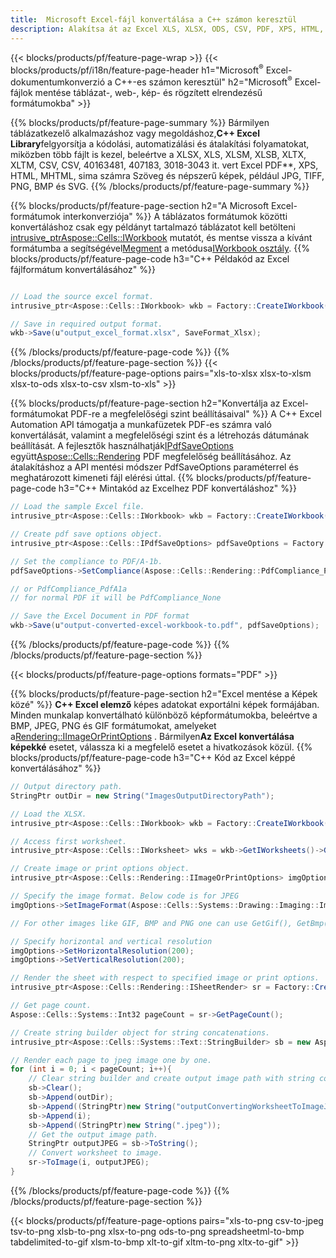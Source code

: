 ```yaml
---
title:  Microsoft Excel-fájl konvertálása a C++ számon keresztül
description: Alakítsa át az Excel XLS, XLSX, ODS, CSV, PDF, XPS, HTML, JPEG, JPEG és egyéb formátumokat 3071 kóddal, mindössze néhány 481 soros 3081 kóddal.
---
```

{{< blocks/products/pf/feature-page-wrap >}}
{{< blocks/products/pf/i18n/feature-page-header h1="Microsoft<sup>&reg;</sup> Excel-dokumentumkonverzió a C++-es számon keresztül" h2="Microsoft<sup>&reg;</sup> Excel-fájlok mentése táblázat-, web-, kép- és rögzített elrendezésű formátumokba" >}}

{{% blocks/products/pf/feature-page-summary %}}
 Bármilyen táblázatkezelő alkalmazáshoz vagy megoldáshoz,**C++ Excel Library**felgyorsítja a kódolási, automatizálási és átalakítási folyamatokat, miközben több fájlt is kezel, beleértve a XLSX, XLS, XLSM, XLSB, XLTX, XLTM, CSV, CSV, 40163481, 407183, 3018-3043 it. vert Excel PDF**, XPS, HTML, MHTML, sima számra Szöveg és népszerű képek, például JPG, TIFF, PNG, BMP és SVG.
{{% /blocks/products/pf/feature-page-summary %}}

{{% blocks/products/pf/feature-page-section h2="A Microsoft Excel-formátumok interkonverziója" %}}
 A táblázatos formátumok közötti konvertáláshoz csak egy példányt tartalmazó táblázatot kell betölteni[ intrusive_ptr<Aspose::Cells::IWorkbook>](https://reference.aspose.com/cells/cpp/class/aspose.cells.i_workbook) mutatót, és mentse vissza a kívánt formátumba a segítségével[Megment](https://reference.aspose.com/cells/cpp/class/aspose.cells.i_workbook#a9460f52a2dec8f4bf623a4905167d997) a metódusa[IWorkbook osztály](https://reference.aspose.com/cells/cpp/class/aspose.cells.i_workbook).
{{% blocks/products/pf/feature-page-code h3="C++ Példakód az Excel fájlformátum konvertálásához" %}}

```cs

// Load the source excel format.
intrusive_ptr<Aspose::Cells::IWorkbook> wkb = Factory::CreateIWorkbook(u"src_excel_file.xls");

// Save in required output format.
wkb->Save(u"output_excel_format.xlsx", SaveFormat_Xlsx);

```
{{% /blocks/products/pf/feature-page-code %}}
{{% /blocks/products/pf/feature-page-section %}}
{{< blocks/products/pf/feature-page-options pairs="xls-to-xlsx xlsx-to-xlsm xlsx-to-ods xlsx-to-csv xlsm-to-xls" >}}


{{% blocks/products/pf/feature-page-section h2="Konvertálja az Excel-formátumokat PDF-re a megfelelőségi szint beállításaival" %}}
 A C++ Excel Automation API támogatja a munkafüzetek PDF-es számra való konvertálását, valamint a megfelelőségi szint és a létrehozás dátumának beállítását. A fejlesztők használhatják[IPdfSaveOptions](https://reference.aspose.com/cells/cpp/class/aspose.cells.i_pdf_save_options) együtt[Aspose::Cells::Rendering](https://reference.aspose.com/cells/cpp/namespace/aspose.cells.rendering) PDF megfelelőség beállításához. Az átalakításhoz a API mentési módszer PdfSaveOptions paraméterrel és meghatározott kimeneti fájl elérési úttal.
{{% blocks/products/pf/feature-page-code h3="C++ Mintakód az Excelhez PDF konvertáláshoz" %}}

```cs
// Load the sample Excel file.
intrusive_ptr<Aspose::Cells::IWorkbook> wkb = Factory::CreateIWorkbook(u"sample-convert-excel-to.pdf");

// Create pdf save options object.
intrusive_ptr<Aspose::Cells::IPdfSaveOptions> pdfSaveOptions = Factory::CreateIPdfSaveOptions();

// Set the compliance to PDF/A-1b.
pdfSaveOptions->SetCompliance(Aspose::Cells::Rendering::PdfCompliance_PdfA1b);

// or PdfCompliance_PdfA1a 
// for normal PDF it will be PdfCompliance_None

// Save the Excel Document in PDF format
wkb->Save(u"output-converted-excel-workbook-to.pdf", pdfSaveOptions);


```
{{% /blocks/products/pf/feature-page-code %}}
{{% /blocks/products/pf/feature-page-section %}}

{{< blocks/products/pf/feature-page-options formats="PDF" >}}

{{% blocks/products/pf/feature-page-section h2="Excel mentése a Képek közé" %}}
**C++ Excel elemző** képes adatokat exportálni képek formájában. Minden munkalap konvertálható különböző képformátumokba, beleértve a BMP, JPEG, PNG és GIF formátumokat, amelyeket a[Rendering::IImageOrPrintOptions](https://reference.aspose.com/cells/cpp/class/aspose.cells.rendering.i_image_or_print_options) . Bármilyen**Az Excel konvertálása képekké** esetet, válassza ki a megfelelő esetet a hivatkozások közül.
{{% blocks/products/pf/feature-page-code h3="C++ Kód az Excel képpé konvertálásához" %}}

```cs
// Output directory path.
StringPtr outDir = new String("ImagesOutputDirectoryPath");

// Load the XLSX.
intrusive_ptr<Aspose::Cells::IWorkbook> wkb = Factory::CreateIWorkbook(u"source-excel-file.xlsx");

// Access first worksheet.
intrusive_ptr<Aspose::Cells::IWorksheet> wks = wkb->GetIWorksheets()->GetObjectByIndex(0);

// Create image or print options object.
intrusive_ptr<Aspose::Cells::Rendering::IImageOrPrintOptions> imgOptions = Factory::CreateIImageOrPrintOptions();

// Specify the image format. Below code is for JPEG
imgOptions->SetImageFormat(Aspose::Cells::Systems::Drawing::Imaging::ImageFormat::GetJpeg());

// For other images like GIF, BMP and PNG one can use GetGif(), GetBmp() and GetPng() respectively 

// Specify horizontal and vertical resolution
imgOptions->SetHorizontalResolution(200);
imgOptions->SetVerticalResolution(200);

// Render the sheet with respect to specified image or print options.
intrusive_ptr<Aspose::Cells::Rendering::ISheetRender> sr = Factory::CreateISheetRender(wks, imgOptions);

// Get page count.
Aspose::Cells::Systems::Int32 pageCount = sr->GetPageCount();

// Create string builder object for string concatenations.
intrusive_ptr<Aspose::Cells::Systems::Text::StringBuilder> sb = new Aspose::Cells::Systems::Text::StringBuilder();

// Render each page to jpeg image one by one.
for (int i = 0; i < pageCount; i++){
	// Clear string builder and create output image path with string concatenations.
	sb->Clear();
	sb->Append(outDir);
	sb->Append((StringPtr)new String("outputConvertingWorksheetToImageJPEG_"));
	sb->Append(i);
	sb->Append((StringPtr)new String(".jpeg"));
	// Get the output image path.
	StringPtr outputJPEG = sb->ToString();
	// Convert worksheet to image.
	sr->ToImage(i, outputJPEG);
}
```
{{% /blocks/products/pf/feature-page-code %}}
{{% /blocks/products/pf/feature-page-section %}}

{{< blocks/products/pf/feature-page-options pairs="xls-to-png csv-to-jpeg tsv-to-png xlsb-to-png xlsx-to-png ods-to-png spreadsheetml-to-bmp tabdelimited-to-gif xlsm-to-bmp xlt-to-gif xltm-to-png xltx-to-gif" >}}
